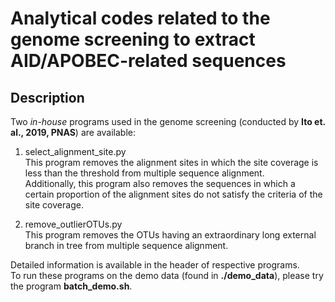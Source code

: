 # Analytical codes related to the genome screening to extract AID/APOBEC-related sequences
## Description
Two *in-house* programs used in the genome screening (conducted by **Ito et. al., 2019, PNAS**) are available:  
1. select_alignment_site.py  
This program removes the alignment sites in which the site coverage is less than the threshold from multiple sequence alignment.  
Additionally, this program also removes the sequences in which a certain proportion of the alignment sites do not satisfy the criteria of the site coverage.  

2. remove_outlierOTUs.py  
This program removes the OTUs having an extraordinary long external branch in tree from multiple sequence alignment.

Detailed information is available in the header of respective programs.  
To run these programs on the demo data (found in **./demo_data**), please try the program **batch_demo.sh**.  